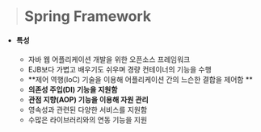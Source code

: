 > # Spring Framework

* #### 특성

  * 자바 웹 어플리케이션 개발을 위한 오픈소스 프레임워크
  * EJB보다 가볍고 배우기도 쉬우며 경량 컨테이너의 기능을 수행
  * **제어 역행(IoC)  기술을 이용해 어플리케이션 간의 느슨한 결합을 제어함 **
  * **의존성 주입(DI) 기능을 지원함**
  * **관점 지향(AOP) 기능을 이용해 자원 관리**
  * 영속성과 관련된 다양한 서비스를 지원함
  * 수많은 라이브러리와의 연동 기능을 지원